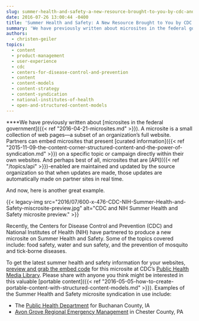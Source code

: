 ```yaml
---
slug: summer-health-and-safety-a-new-resource-brought-to-you-by-cdc-and-nih
date: 2016-07-26 13:00:44 -0400
title: 'Summer Health and Safety: A New Resource Brought to You by CDC and NIH'
summary: 'We have previously written about microsites in the federal government. A microsite is a small collection of web pages&mdash;a subset of an organization’s full website. Partners can embed microsites that present curated information on a specific topic or campaign directly within their own websites. And perhaps best of all, microsites that are API-enabled are maintained and updated'
authors:
  - christen-geiler
topics:
  - content
  - product-management
  - user-experience
  - cdc
  - centers-for-disease-control-and-prevention
  - content
  - content-models
  - content-strategy
  - content-syndication
  - national-institutes-of-health
  - open-and-structured-content-models
---
```


****We have previously written about [microsites in the federal government]({{< ref "2016-04-21-microsites.md" >}}). A microsite is a small collection of web pages—a subset of an organization’s full website. Partners can embed microsites that present [curated information]({{< ref "2015-11-09-the-content-corner-structured-content-and-the-power-of-syndication.md" >}}) on a specific topic or campaign directly within their own websites. And perhaps best of all, microsites that are [API]({{< ref "/topics/api" >}})-enabled are maintained and updated by the source organization so that when updates are made, those updates are automatically made on partner sites in real time.

And now, here is another great example.

{{< legacy-img src="2016/07/600-x-476-CDC-NIH-Summer-Health-and-Safety-miscrosite-preview.jpg" alt="CDC and NIH Summer Health and Safety microsite preview." >}}

Recently, the Centers for Disease Control and Prevention (CDC) and National Institutes of Health (NIH) have partnered to produce a new microsite on Summer Health and Safety. Some of the topics covered include: food safety, water and sun safety, and the prevention of mosquito and tick-borne diseases.

To get the latest summer health and safety information for your websites, [preview and grab the embed code](https://tools.cdc.gov/medialibrary/index.aspx#/microsite/id/280182) for this microsite at CDC’s [Public Health Media Library](https://tools.cdc.gov/medialibrary). Please share with anyone you think might be interested in this valuable [portable content]({{< ref "2016-05-05-how-to-create-portable-content-with-structured-content-models.md" >}}). Examples of the Summer Health and Safety microsite syndication in use include:

  * The [Public Health Department](http://www.buchanancountyiowa.org/services/public_health/summer_health_and_safety.php) for Buchanan County, IA
  * [Avon Grove Regional Emergency Management](http://www.myagrem.net/Resources/CDCSubscriptions/summerweather.php) in Chester County, PA